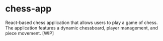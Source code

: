 # chess-app
React-based chess application that allows users to play a game of chess. The application features a dynamic chessboard, player management, and piece movement. [WIP]
